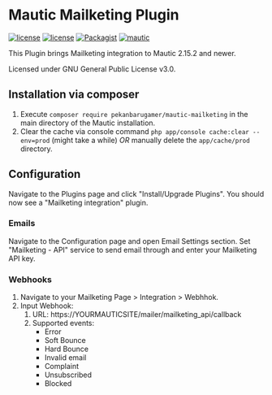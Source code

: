 # Mautic Mailketing Plugin

[![license](https://img.shields.io/circleci/project/github/KonstantinCodes/mautic-recaptcha.svg)](https://circleci.com/gh/KonstantinCodes/mautic-recaptcha/tree/master) [![license](https://img.shields.io/packagist/v/koco/mautic-recaptcha-bundle.svg)](https://packagist.org/packages/koco/mautic-recaptcha-bundle)
[![Packagist](https://img.shields.io/packagist/l/koco/mautic-recaptcha-bundle.svg)](LICENSE) [![mautic](https://img.shields.io/badge/mautic-%3E%3D%202.15.2-blue.svg)](https://www.mautic.org/mixin/recaptcha/)

This Plugin brings Mailketing integration to Mautic 2.15.2 and newer.

Licensed under GNU General Public License v3.0.

## Installation via composer
1. Execute `composer require pekanbarugamer/mautic-mailketing` in the main directory of the Mautic installation.
2. Clear the cache via console command `php app/console cache:clear --env=prod` (might take a while) *OR* manually delete the `app/cache/prod` directory.

## Configuration
Navigate to the Plugins page and click "Install/Upgrade Plugins". You should now see a "Mailketing integration" plugin.

### Emails
Navigate to the Configuration page and open Email Settings section. Set "Mailketing - API" service to send email through and enter your Mailketing API key.

### Webhooks 
1. Navigate to your Mailketing Page > Integration > Webhhok.
2. Input Webhook:
    1. URL: https://YOURMAUTICSITE/mailer/mailketing_api/callback
    2. Supported events:
        * Error
        * Soft Bounce
        * Hard Bounce
        * Invalid email
        * Complaint
        * Unsubscribed
        * Blocked
